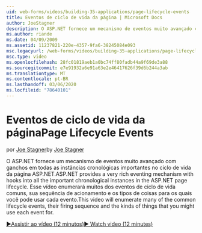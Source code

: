 ```yaml
---
uid: web-forms/videos/building-35-applications/page-lifecycle-events
title: Eventos de ciclo de vida da página | Microsoft Docs
author: JoeStagner
description: O ASP.NET fornece um mecanismo de eventos muito avançado com ganchos em todas as instâncias cronológicas importantes no ciclo de vida da página ASP.NET. Este vídeo será enum...
ms.author: riande
ms.date: 04/09/2009
ms.assetid: 11237821-220e-4357-9fa6-38245084e093
msc.legacyurl: /web-forms/videos/building-35-applications/page-lifecycle-events
msc.type: video
ms.openlocfilehash: 28fc01819aeb1a0bc74ff80fadb44a9f69de3a88
ms.sourcegitcommit: e7e91932a6e91a63e2e46417626f39d6b244a3ab
ms.translationtype: MT
ms.contentlocale: pt-BR
ms.lasthandoff: 03/06/2020
ms.locfileid: "78640101"
---
```

# <a name="page-lifecycle-events"></a><span data-ttu-id="48f18-104">Eventos de ciclo de vida da página</span><span class="sxs-lookup"><span data-stu-id="48f18-104">Page Lifecycle Events</span></span>

<span data-ttu-id="48f18-105">por [Joe Stagner](https://github.com/JoeStagner)</span><span class="sxs-lookup"><span data-stu-id="48f18-105">by [Joe Stagner](https://github.com/JoeStagner)</span></span>

<span data-ttu-id="48f18-106">O ASP.NET fornece um mecanismo de eventos muito avançado com ganchos em todas as instâncias cronológicas importantes no ciclo de vida da página ASP.NET.</span><span class="sxs-lookup"><span data-stu-id="48f18-106">ASP.NET provides a very rich eventing mechanism with hooks into all the important chronological instances in the ASP.NET page lifecycle.</span></span> <span data-ttu-id="48f18-107">Esse vídeo enumerará muitos dos eventos de ciclo de vida comuns, sua sequência de acionamento e os tipos de coisas para os quais você pode usar cada evento.</span><span class="sxs-lookup"><span data-stu-id="48f18-107">This video will enumerate many of the common lifecycle events, their firing sequence and the kinds of things that you might use each event for.</span></span>

[<span data-ttu-id="48f18-108">&#9654;Assistir ao vídeo (12 minutos)</span><span class="sxs-lookup"><span data-stu-id="48f18-108">&#9654; Watch video (12 minutes)</span></span>](https://channel9.msdn.com/Blogs/ASP-NET-Site-Videos/page-lifecycle-events)
